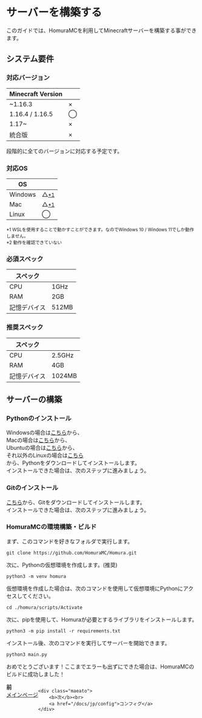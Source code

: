 # サーバーを構築する
このガイドでは、HomuraMCを利用してMinecraftサーバーを構築する事ができます。
## システム要件
### 対応バージョン
| Minecraft Version |  |
| ---- | ---- |
| ~1.16.3 | × |
| 1.16.4 / 1.16.5 | ◯ |
| 1.17~ | × |
| 統合版 | × |

段階的に全てのバージョンに対応する予定です。

### 対応OS
| OS |  |
| ---- | ---- |
| Windows | △<a href="#sys-ok-1"><small>*1</small></a> |
| Mac | △<a href="#sys-ok-2"><small>*1</small></a> |
| Linux | ◯ |

<a id="sys-ok-1"></a><small>*1 WSLを使用することで動かすことができます。なのでWindows 10 / Windows 11でしか動作しません。</small><br>
<a id="sys-ok-2"></a><small>*2 動作を確認できていない</small>

### 必須スペック
| スペック |  |
| ---- | ---- |
| CPU | 1GHz |
| RAM | 2GB |
| 記憶デバイス | 512MB |

### 推奨スペック
| スペック |  |
| ---- | ---- |
| CPU | 2.5GHz |
| RAM | 4GB |
| 記憶デバイス | 1024MB |

## サーバーの構築
### Pythonのインストール
Windowsの場合は[こちら](https://www.python.org/downloads/windows/)から、  
Macの場合は[こちら](https://www.python.org/downloads/macos/)から、  
Ubuntuの場合は[こちら](https://www.python.jp/install/ubuntu/index.html)から、  
それ以外のLinuxの場合は[こちら](https://www.python.jp/install/centos/index.html)  
から、Pythonをダウンロードしてインストールします。  
インストールできた場合は、次のステップに進みましょう。

### Gitのインストール
[こちら](https://git-scm.com/downloads)から、Gitをダウンロードしてインストールします。  
インストールできた場合は、次のステップに進みましょう。

### HomuraMCの環境構築・ビルド
まず、このコマンドを好きなフォルダで実行します。
```
git clone https://github.com/HomuraMC/Homura.git
```
次に、Pythonの仮想環境を作成します。(推奨)
```
python3 -m venv homura
```
仮想環境を作成した場合は、次のコマンドを使用して仮想環境にPythonにアクセスしてください。
```
cd ./homura/scripts/Activate
```
次に、pipを使用して、Homuraが必要とするライブラリをインストールします。  
```
python3 -m pip install -r requirements.txt
```
インストール後、次のコマンドを実行してサーバーを開始できます。  
```
python3 main.py
```
おめでとうございます！ここまでエラーも出ずにできた場合は、HomuraMCのビルドに成功しました！  
  
<div style="display: flex;">
	<div class="maeato">
		<b>前</b><br>
		<a href="/docs/jp/">メインページ</a>
	</div>

	<div class="maeato">
		<b>次</b><br>
		<a href="/docs/jp/config">コンフィグ</a>
	</div>
</div>